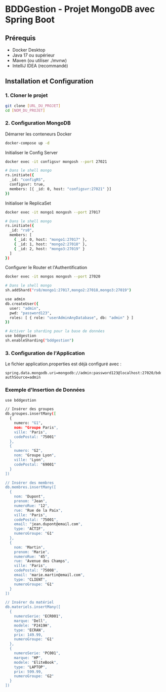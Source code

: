 # BDDGestion - Projet MongoDB avec Spring Boot

## Prérequis
- Docker Desktop
- Java 17 ou supérieur
- Maven (ou utiliser ./mvnw)
- IntelliJ IDEA (recommandé)

## Installation et Configuration

### 1. Cloner le projet
```bash
git clone [URL_DU_PROJET]
cd [NOM_DU_PROJET]
```

### 2. Configuration MongoDB
Démarrer les conteneurs Docker
```bash
docker-compose up -d
```
Initialiser le Config Server
```bash
docker exec -it configsvr mongosh --port 27021

# Dans le shell mongo
rs.initiate({
  _id: "configRS",
  configsvr: true,
  members: [{ _id: 0, host: "configsvr:27021" }]
})
```
Initialiser le ReplicaSet
```bash
docker exec -it mongo1 mongosh --port 27017

# Dans le shell mongo
rs.initiate({
  _id: "rs0",
  members: [
    { _id: 0, host: "mongo1:27017" },
    { _id: 1, host: "mongo2:27018" },
    { _id: 2, host: "mongo3:27019" }
  ]
})
```
Configurer le Router et l'Authentification
```bash
docker exec -it mongos mongosh --port 27020

# Dans le shell mongo
sh.addShard("rs0/mongo1:27017,mongo2:27018,mongo3:27019")

use admin
db.createUser({
  user: "admin",
  pwd: "password123",
  roles: [ { role: "userAdminAnyDatabase", db: "admin" } ]
})

# Activer le sharding pour la base de données
use bddgestion
sh.enableSharding("bddgestion")
```
### 3. Configuration de l'Application
Le fichier application.properties est déjà configuré avec :
```properties
spring.data.mongodb.uri=mongodb://admin:password123@localhost:27020/bddgestion?authSource=admin
```

### Exemple d'Insertion de Données
```bash
use bddgestion

// Insérer des groupes
db.groupes.insertMany([
  {
    numero: "G1",
    nom: "Groupe Paris",
    ville: "Paris",
    codePostal: "75001"
  },
  {
    numero: "G2",
    nom: "Groupe Lyon",
    ville: "Lyon",
    codePostal: "69001"
  }
])

// Insérer des membres
db.membres.insertMany([
  {
    nom: "Dupont",
    prenom: "Jean",
    numeroRue: "12",
    rue: "Rue de la Paix",
    ville: "Paris",
    codePostal: "75001",
    email: "jean.dupont@email.com",
    type: "ACTIF",
    numeroGroupe: "G1"
  },
  {
    nom: "Martin",
    prenom: "Marie",
    numeroRue: "45",
    rue: "Avenue des Champs",
    ville: "Paris",
    codePostal: "75008",
    email: "marie.martin@email.com",
    type: "CLIENT",
    numeroGroupe: "G1"
  }
])

// Insérer du matériel
db.materiels.insertMany([
  {
    numeroSerie: "ECR001",
    marque: "Dell",
    modele: "P2419H",
    type: "ECRAN",
    prix: 149.99,
    numeroGroupe: "G1"
  },
  {
    numeroSerie: "PC001",
    marque: "HP",
    modele: "EliteBook",
    type: "LAPTOP",
    prix: 599.99,
    numeroGroupe: "G2"
  }
])
```
